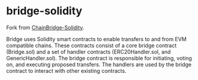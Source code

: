 # bridge-solidity

Fork from [ChainBridge-Solidity](https://github.com/ChainSafe/chainbridge-solidity).

Bridge uses Solidity smart contracts to enable transfers to and from EVM compatible chains. These contracts consist of a core bridge contract (Bridge.sol) and a set of handler contracts (ERC20Handler.sol, and GenericHandler.sol). The bridge contract is responsible for initiating, voting on, and executing proposed transfers. The handlers are used by the bridge contract to interact with other existing contracts.
